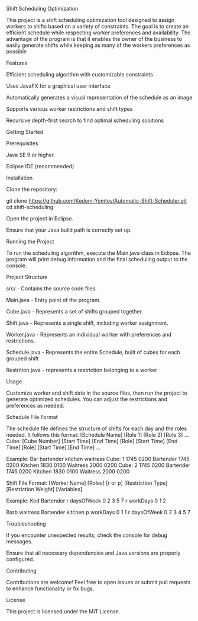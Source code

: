 Shift Scheduling Optimization

This project is a shift scheduling optimization tool designed to assign workers to shifts based on a variety of constraints. The goal is to create an efficient schedule while respecting worker preferences and availability. The advantage of the program is that it enables the owner of the business to easily generate shifts while keeping as many of the workers preferences as possible

Features

Efficient scheduling algorithm with customizable constraints

Uses JavaFX for a graphical user interface

Automatically generates a visual representation of the schedule as an image

Supports various worker restrictions and shift types

Recursive depth-first search to find optimal scheduling solutions


Getting Started

Prerequisites

Java SE 9 or higher

Eclipse IDE (recommended)

Installation

Clone the repository:

git clone https://github.com/Kedem-Yomtov/Automatic-Shift-Scheduler.git
cd shift-scheduling

Open the project in Eclipse.

Ensure that your Java build path is correctly set up.

Running the Project

To run the scheduling algorithm, execute the Main.java class in Eclipse. The program will print debug information and the final scheduling output to the console.

Project Structure

src/ - Contains the source code files.

Main.java - Entry point of the program.

Cube.java - Represents a set of shifts grouped together.

Shift.java - Represents a single shift, including worker assignment.

Worker.java - Represents an individual worker with preferences and restrictions.

Schedule.java - Represents the entire Schedule, built of cubes for each grouped shift

Restrition.java - represents a restriction belonging to a worker

Usage

Customize worker and shift data in the source files, then run the project to generate optimized schedules. You can adjust the restrictions and preferences as needed.

Schedule File Format

The schedule file defines the structure of shifts for each day and the roles needed. It follows this format:
[Schedule Name]
[Role 1] [Role 2] [Role 3] ...
Cube:
[Cube Number] [Start Time] [End Time]
[Role] [Start Time] [End Time]
[Role] [Start Time] [End Time]
...

Example:
Bar
bartender kitchen waitress
Cube:
1 1745 0200
Bartender 1745 0200
Kitchen 1830 0100
Waitress 2000 0200
Cube:
2 1745 0200
Bartender 1745 0200
Kitchen 1830 0100
Waitress 2000 0200

Shift File Format:
[Worker Name]
[Roles]
[r or p] [Restriction Type] [Restriction Weight] [Variables]

Example:
Ked
Bartender
r daysOfWeek 0 2 3 5 7
r workDays 0 1 2

Barb
waitress Bartender kitchen
p workDays 0 1 1
r daysOfWeek 0 2 3 4 5 7


Troubleshooting

If you encounter unexpected results, check the console for debug messages.

Ensure that all necessary dependencies and Java versions are properly configured.

Contributing

Contributions are welcome! Feel free to open issues or submit pull requests to enhance functionality or fix bugs.

License

This project is licensed under the MIT License.

